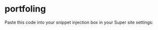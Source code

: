 # portfoling

Paste this code into your snippet injection box in your Super site settings:

<link rel="stylesheet" href="https://fabiomichelan.github.io/portfoling/styles.css">
